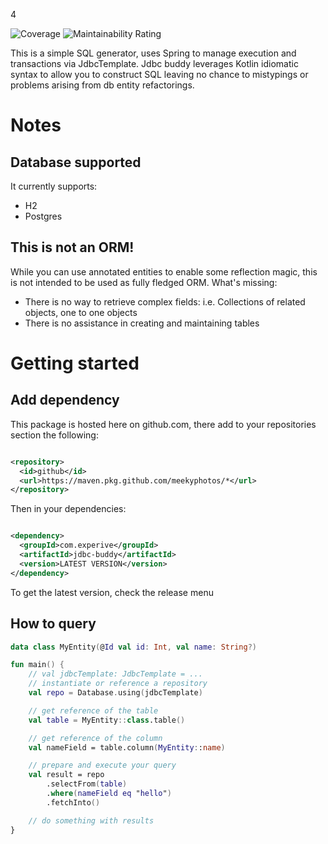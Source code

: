 4

![Coverage](https://sonar.experive.com/api/project_badges/measure?project=meekyphotos_jdbc-buddy&metric=coverage)
![Maintainability Rating](https://sonar.experive.com/api/project_badges/measure?project=meekyphotos_jdbc-buddy&metric=sqale_rating)

This is a simple SQL generator, uses Spring to manage execution and transactions via JdbcTemplate. Jdbc buddy leverages Kotlin idiomatic syntax to allow you to construct SQL leaving no chance to mistypings or problems arising from db entity
refactorings.

# Notes

## Database supported

It currently supports:

- H2
- Postgres

## This is not an ORM!

While you can use annotated entities to enable some reflection magic, this is not intended to be used as fully fledged ORM. What's missing:

- There is no way to retrieve complex fields: i.e. Collections of related objects, one to one objects
- There is no assistance in creating and maintaining tables

# Getting started

## Add dependency

This package is hosted here on github.com, there add to your repositories section the following:

```xml

<repository>
  <id>github</id>
  <url>https://maven.pkg.github.com/meekyphotos/*</url>
</repository>
```

Then in your dependencies:

```xml

<dependency>
  <groupId>com.experive</groupId>
  <artifactId>jdbc-buddy</artifactId>
  <version>LATEST VERSION</version>
</dependency>
```

To get the latest version, check the release menu

## How to query

```kotlin
data class MyEntity(@Id val id: Int, val name: String?)

fun main() {
    // val jdbcTemplate: JdbcTemplate = ...
    // instantiate or reference a repository
    val repo = Database.using(jdbcTemplate)

    // get reference of the table
    val table = MyEntity::class.table()

    // get reference of the column
    val nameField = table.column(MyEntity::name)

    // prepare and execute your query
    val result = repo
        .selectFrom(table)
        .where(nameField eq "hello")
        .fetchInto()

    // do something with results
}

```

